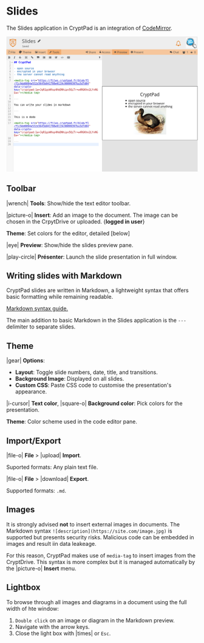 # Slides

The Slides application in CryptPad is an integration of [CodeMirror](https://codemirror.net/).

<img class="screenshot" alt="preview of the slides application" src="/images/slides-preview.png">

## Toolbar


|wrench| **Tools**: Show/hide the text editor toolbar. 

|picture-o| **Insert**: Add an image to the document. The image can be chosen in the CrpytDrive or uploaded. {**logged in user**}

<i class="cptools cptools-palette"></i> **Theme**: Set colors for the editor, detailed [below]

|eye| **Preview**: Show/hide the slides preview pane.

|play-circle| **Présenter**: Launch the slide presentation in full window.

## Writing slides with Markdown

CryptPad slides are written in Markdown,  a lightweight syntax that offers basic formatting while remaining readable.

[Markdown syntax guide.](https://github.com/adam-p/markdown-here/wiki/Markdown-Cheatsheet )

<!--- localised link if possible. French here: 
https://blog.wax-o.com/2014/04/tutoriel-un-guide-pour-bien-commencer-avec-markdown/ -->

The main addition to basic Markdown in the Slides application is the `---` delimiter to separate slides. 

## Theme

|gear| **Options**:
  - **Layout**: Toggle slide numbers, date, title, and transitions.
  - **Background Image**: Displayed on all slides. 
  - **Custom CSS**: Paste CSS code to customise the presentation's appearance. 

|i-cursor| **Text color**, 
|square-o| **Background color**: Pick colors for the presentation. 

**Theme**: Color scheme used in the code editor pane.

## Import/Export 

|file-o| **File** > |upload| **Import**.

Suported formats: Any plain text file.

|file-o| **File** > |download| **Export**.

Supported formats: `.md`. 

## Images

It is strongly advised **not** to insert external images in documents. The Markdown syntax `![description](https://site.com/image.jpg)` is supported but presents security risks. Malicious code can be embedded in images and result iin data leakeage.

For this reason, CryptPad makes use of `media-tag` to insert images from the CryptDrive. This syntax is more complex but it is managed automatically by the |picture-o| **Insert** menu.


## Lightbox

To browse through all images and diagrams in a document using the full width of hte window: 

1. `Double click` on an image or diagram in the Markdown preview. 
1. Navigate with the arrow keys.
1. Close the light box with |times| or `Esc`.
